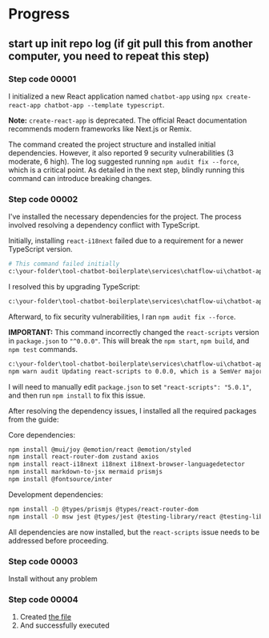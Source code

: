 # Progress

## start up init repo log (if git pull this from another computer, you need to repeat this step)

### Step code 00001

I initialized a new React application named `chatbot-app` using `npx create-react-app chatbot-app --template typescript`.

**Note:** `create-react-app` is deprecated. The official React documentation recommends modern frameworks like Next.js or Remix.

The command created the project structure and installed initial dependencies. However, it also reported 9 security vulnerabilities (3 moderate, 6 high). The log suggested running `npm audit fix --force`, which is a critical point. As detailed in the next step, blindly running this command can introduce breaking changes.

### Step code 00002

I've installed the necessary dependencies for the project. The process involved resolving a dependency conflict with TypeScript.

Initially, installing `react-i18next` failed due to a requirement for a newer TypeScript version.

```bash
# This command failed initially
c:\your-folder\tool-chatbot-boilerplate\services\chatflow-ui\chatbot-app>npm install react-i18next i18next i18next-browser-languagedetector
```

I resolved this by upgrading TypeScript:

```bash
c:\your-folder\tool-chatbot-boilerplate\services\chatflow-ui\chatbot-app>npm install typescript@latest
```

Afterward, to fix security vulnerabilities, I ran `npm audit fix --force`.

**IMPORTANT:** This command incorrectly changed the `react-scripts` version in `package.json` to `"^0.0.0"`. This will break the `npm start`, `npm build`, and `npm test` commands.

```bash
c:\your-folder\tool-chatbot-boilerplate\services\chatflow-ui\chatbot-app>npm audit fix --force
npm warn audit Updating react-scripts to 0.0.0, which is a SemVer major change.
```

I will need to manually edit `package.json` to set `"react-scripts": "5.0.1"`, and then run `npm install` to fix this issue.

After resolving the dependency issues, I installed all the required packages from the guide:

Core dependencies:

```bash
npm install @mui/joy @emotion/react @emotion/styled
npm install react-router-dom zustand axios
npm install react-i18next i18next i18next-browser-languagedetector
npm install markdown-to-jsx mermaid prismjs
npm install @fontsource/inter
```

Development dependencies:

```bash
npm install -D @types/prismjs @types/react-router-dom
npm install -D msw jest @types/jest @testing-library/react @testing-library/jest-dom
```

All dependencies are now installed, but the `react-scripts` issue needs to be addressed before proceeding.

### Step code 00003

Install without any problem

### Step code 00004

1. Created [the file](../chatbot-app/setup_structure.bat)
2. And successfully executed
